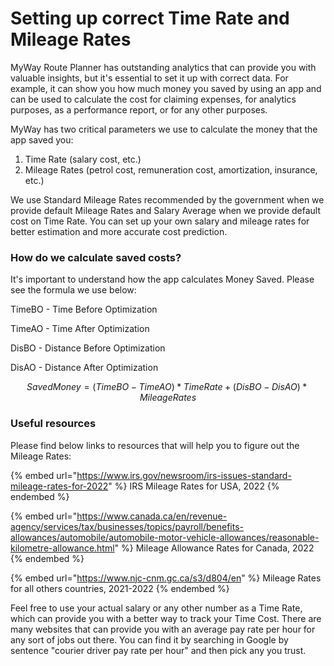 # Setting up correct Time Rate and Mileage Rates

MyWay Route Planner has outstanding analytics that can provide you with valuable insights, but it's essential to set it up with correct data. For example, it can show you how much money you saved by using an app and can be used to calculate the cost for claiming expenses, for analytics purposes, as a performance report, or for any other purposes.&#x20;

MyWay has two critical parameters we use to calculate the money that the app saved you:&#x20;

1. Time Rate (salary cost, etc.)&#x20;
2. Mileage Rates (petrol cost, remuneration cost, amortization, insurance, etc.)&#x20;

We use Standard Mileage Rates recommended by the government when we provide default Mileage Rates and Salary Average when we provide default cost on Time Rate. You can set up your own salary and mileage rates for better estimation and more accurate cost prediction.&#x20;

### How do we calculate saved costs?&#x20;

It's important to understand how the app calculates Money Saved. Please see the formula we use below:

TimeBO - Time Before Optimization

TimeAO - Time After Optimization

DisBO - Distance Before Optimization

DisAO - Distance After Optimization

$$
Saved Money = (TimeBO - TimeAO) * Time Rate + (DisBO - DisAO) * Mileage Rates
$$

### Useful resources&#x20;

Please find below links to resources that will help you to figure out the Mileage Rates:

{% embed url="https://www.irs.gov/newsroom/irs-issues-standard-mileage-rates-for-2022" %}
IRS Mileage Rates for USA, 2022
{% endembed %}

{% embed url="https://www.canada.ca/en/revenue-agency/services/tax/businesses/topics/payroll/benefits-allowances/automobile/automobile-motor-vehicle-allowances/reasonable-kilometre-allowance.html" %}
Mileage Allowance Rates for Canada, 2022
{% endembed %}

{% embed url="https://www.njc-cnm.gc.ca/s3/d804/en" %}
Mileage Rates for all others countries, 2021-2022
{% endembed %}

Feel free to use your actual salary or any other number as a Time Rate, which can provide you with a better way to track your Time Cost. There are many websites that can provide you with an average pay rate per hour for any sort of jobs out there. You can find it by searching in Google by sentence "courier driver pay rate per hour" and then pick any you trust.
